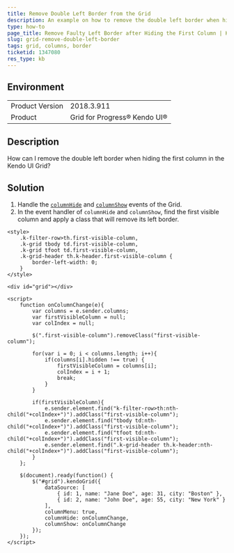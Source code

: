 ```yaml
---
title: Remove Double Left Border from the Grid
description: An example on how to remove the double left border when hiding the first column in the Kendo UI Grid.
type: how-to
page_title: Remove Faulty Left Border after Hiding the First Column | Kendo UI Grid
slug: grid-remove-double-left-border
tags: grid, columns, border
ticketid: 1347080
res_type: kb
---
```


## Environment
<table>
	<tr>
		<td>Product Version</td>
		<td>2018.3.911</td>
	</tr>
	<tr>
		<td>Product</td>
		<td>Grid for Progress® Kendo UI®</td>
	</tr>
</table>

## Description

How can I remove the double left border when hiding the first column in the Kendo UI Grid?

## Solution

1. Handle the [`columnHide`](https://docs.telerik.com/kendo-ui/api/javascript/ui/grid/events/columnhide) and [`columnShow`](https://docs.telerik.com/kendo-ui/api/javascript/ui/grid/events/columnshow) events of the Grid.
1. In the event handler of `columnHide` and `columnShow`, find the first visible column and apply a class that will remove its left border.

```dojo
<style>
	.k-filter-row>th.first-visible-column,
	.k-grid tbody td.first-visible-column,
	.k-grid tfoot td.first-visible-column,
	.k-grid-header th.k-header.first-visible-column {
		border-left-width: 0;
	}
</style>

<div id="grid"></div>

<script>
	function onColumnChange(e){
		var columns = e.sender.columns;
		var firstVisibleColumn = null;
		var colIndex = null;

		$(".first-visible-column").removeClass("first-visible-column");

		for(var i = 0; i < columns.length; i++){
			if(columns[i].hidden !== true) {
				firstVisibleColumn = columns[i];
				colIndex = i + 1;
				break;
			}
		}

		if(firstVisibleColumn){
			e.sender.element.find("k-filter-row>th:nth-child("+colIndex+")").addClass("first-visible-column");
			e.sender.element.find("tbody td:nth-child("+colIndex+")").addClass("first-visible-column");
			e.sender.element.find("tfoot td:nth-child("+colIndex+")").addClass("first-visible-column");
			e.sender.element.find(".k-grid-header th.k-header:nth-child("+colIndex+")").addClass("first-visible-column");
		}
	};

	$(document).ready(function() {
		$("#grid").kendoGrid({
			dataSource: [
				{ id: 1, name: "Jane Doe", age: 31, city: "Boston" },
				{ id: 2, name: "John Doe", age: 55, city: "New York" }
			],
			columnMenu: true,
			columnHide: onColumnChange,
			columnShow: onColumnChange
		});
	});
</script>
```